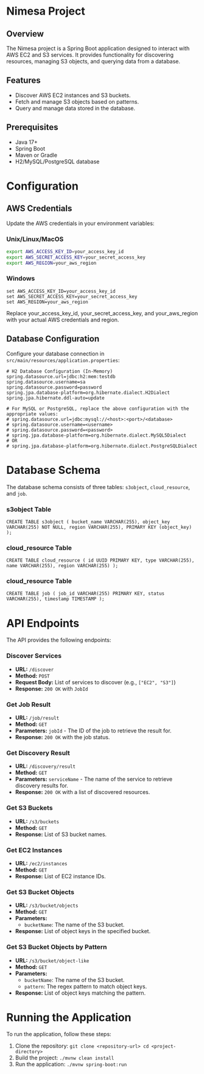 # Nimesa Project

## Overview

The Nimesa project is a Spring Boot application designed to interact with AWS EC2 and S3 services. It provides functionality for discovering resources, managing S3 objects, and querying data from a database.

## Features

- Discover AWS EC2 instances and S3 buckets.
- Fetch and manage S3 objects based on patterns.
- Query and manage data stored in the database.

## Prerequisites

- Java 17+
- Spring Boot
- Maven or Gradle
- H2/MySQL/PostgreSQL database

Configuration
===============

**AWS Credentials**
----------------

Update the AWS credentials in your environment variables:

### Unix/Linux/MacOS

```bash
export AWS_ACCESS_KEY_ID=your_access_key_id
export AWS_SECRET_ACCESS_KEY=your_secret_access_key
export AWS_REGION=your_aws_region
```

### Windows
```
set AWS_ACCESS_KEY_ID=your_access_key_id
set AWS_SECRET_ACCESS_KEY=your_secret_access_key
set AWS_REGION=your_aws_region
```
Replace your_access_key_id, your_secret_access_key, and your_aws_region with your actual AWS credentials and region.


## Database Configuration

Configure your database connection in `src/main/resources/application.properties`:

```properties
# H2 Database Configuration (In-Memory)
spring.datasource.url=jdbc:h2:mem:testdb
spring.datasource.username=sa
spring.datasource.password=password
spring.jpa.database-platform=org.hibernate.dialect.H2Dialect
spring.jpa.hibernate.ddl-auto=update

# For MySQL or PostgreSQL, replace the above configuration with the appropriate values:
# spring.datasource.url=jdbc:mysql://<host>:<port>/<database>
# spring.datasource.username=<username>
# spring.datasource.password=<password>
# spring.jpa.database-platform=org.hibernate.dialect.MySQL5Dialect
# OR
# spring.jpa.database-platform=org.hibernate.dialect.PostgreSQLDialect
```

Database Schema
=====================

The database schema consists of three tables: `s3object`, `cloud_resource`, and `job`.

### s3object Table
```
CREATE TABLE s3object ( bucket_name VARCHAR(255), object_key VARCHAR(255) NOT NULL, region VARCHAR(255), PRIMARY KEY (object_key) );
```

### cloud_resource Table
```
CREATE TABLE cloud_resource ( id UUID PRIMARY KEY, type VARCHAR(255), name VARCHAR(255), region VARCHAR(255) );
```
### cloud_resource Table

```
CREATE TABLE job ( job_id VARCHAR(255) PRIMARY KEY, status VARCHAR(255), timestamp TIMESTAMP );
```


**API Endpoints**
===============

The API provides the following endpoints:

### Discover Services
* **URL:** `/discover`
* **Method:** `POST`
* **Request Body:** List of services to discover (e.g., `["EC2", "S3"]`)
* **Response:** `200 OK` with `JobId`

### Get Job Result
* **URL:** `/job/result`
* **Method:** `GET`
* **Parameters:** `jobId` - The ID of the job to retrieve the result for.
* **Response:** `200 OK` with the job status.

### Get Discovery Result
* **URL:** `/discovery/result`
* **Method:** `GET`
* **Parameters:** `serviceName` - The name of the service to retrieve discovery results for.
* **Response:** `200 OK` with a list of discovered resources.

### Get S3 Buckets

* **URL:** `/s3/buckets`
* **Method:** `GET`
* **Response:** List of S3 bucket names.

### Get EC2 Instances

* **URL:** `/ec2/instances`
* **Method:** `GET`
* **Response:** List of EC2 instance IDs.

### Get S3 Bucket Objects

* **URL:** `/s3/bucket/objects`
* **Method:** `GET`
* **Parameters:**
   + `bucketName`: The name of the S3 bucket.
* **Response:** List of object keys in the specified bucket.

### Get S3 Bucket Objects by Pattern

* **URL:** `/s3/bucket/object-like`
* **Method:** `GET`
* **Parameters:**
   + `bucketName`: The name of the S3 bucket.
   + `pattern`: The regex pattern to match object keys.
* **Response:** List of object keys matching the pattern.

**Running the Application**
==========================

To run the application, follow these steps:

1. Clone the repository: ```git clone <repository-url> cd <project-directory>```
2. Build the project: ```./mvnw clean install```
3. Run the application: ```./mvnw spring-boot:run```

